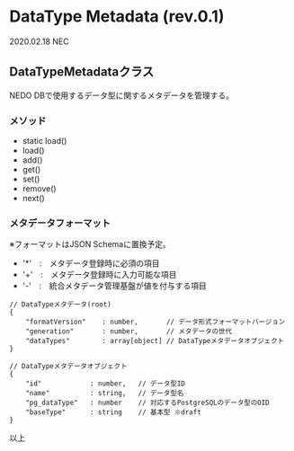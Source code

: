 
# DataType Metadata (rev.0.1)

2020.02.18 NEC

## DataTypeMetadataクラス
NEDO DBで使用するデータ型に関するメタデータを管理する。

### メソッド
* static load()
* load()
* add()
* get()
* set()
* remove()
* next()

### メタデータフォーマット

※フォーマットはJSON Schemaに置換予定。

* '*'　:　メタデータ登録時に必須の項目
* '+'　:　メタデータ登録時に入力可能な項目
* '-'　:　統合メタデータ管理基盤が値を付与する項目

```
// DataTypeメタデータ(root)
{
    "formatVersion"    : number,       // データ形式フォーマットバージョン
    "generation"       : number,       // メタデータの世代
    "dataTypes"        : array[object] // DataTypeメタデータオブジェクト
}

// DataTypeメタデータオブジェクト
{
    "id"            : number,   // データ型ID
    "name"          : string,   // データ型名
    "pg_dataType"   : number    // 対応するPostgreSQLのデータ型のOID
    "baseType"      : string    // 基本型 ※draft
}
```

以上
